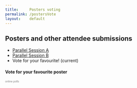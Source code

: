 ```yaml
---
title:     Posters voting
permalink: /postersVote
layout:    default
---
```


<h2 class="mb-4">Posters and other attendee submissions</h2>

<nav>
  <ul class="pagination pagination-lg justify-content-center">
    <li class="page-item"><a class="page-link" href="/bytemal-2020/postersA">Parallel Session A</a></li>
    <li class="page-item"><a class="page-link" href="/bytemal-2020/postersB">Parallel Session B</a></li>
    <li class="page-item active">
      <span class="page-link">
        Vote for your favourite!
          <span class="sr-only">(current)</span>
      </span>    
    </li>
  </ul>
</nav>


<h4 class="mb-4">Vote for your favourite poster</h4>
  
<div class="container">
  
  <script type="text/javascript" src="http://www.easypolls.net/ext/scripts/emPoll.js?p=5f819c7be4b0899ae5a11830"></script><a class="OPP-powered-by" href="https://www.easypolls.net/" style="text-decoration:none;"><div style="font: 9px arial; color: gray;">online polls</div></a>
  
</div>


